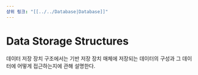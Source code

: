 ```yaml
---
상위 링크: "[[../../Database|Database]]"
---
```

# Data Storage Structures
데이터 저장 장치 구조에서는 기반 저장 장치 매체에 저장되는 데이터의 구성과 그 데이터에 어떻게 접근하는지에 관해 설명한다.